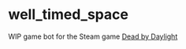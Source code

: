 # well_timed_space

WIP game bot for the Steam game [Dead by Daylight](https://store.steampowered.com/app/381210/Dead_by_Daylight/)
